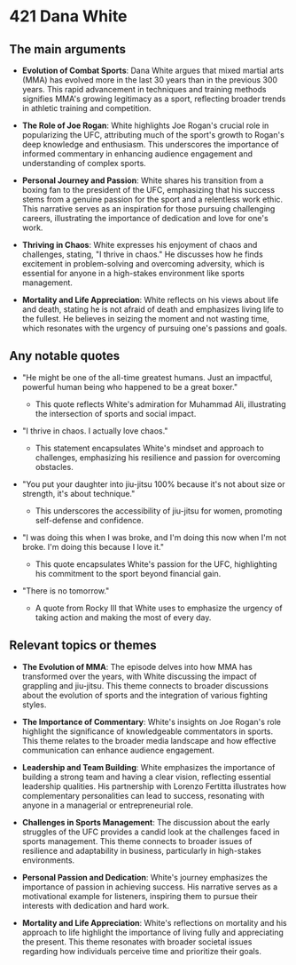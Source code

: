 # 421 Dana White

## The main arguments

- **Evolution of Combat Sports**: Dana White argues that mixed martial arts (MMA) has evolved more in the last 30 years than in the previous 300 years. This rapid advancement in techniques and training methods signifies MMA's growing legitimacy as a sport, reflecting broader trends in athletic training and competition.

- **The Role of Joe Rogan**: White highlights Joe Rogan's crucial role in popularizing the UFC, attributing much of the sport's growth to Rogan's deep knowledge and enthusiasm. This underscores the importance of informed commentary in enhancing audience engagement and understanding of complex sports.

- **Personal Journey and Passion**: White shares his transition from a boxing fan to the president of the UFC, emphasizing that his success stems from a genuine passion for the sport and a relentless work ethic. This narrative serves as an inspiration for those pursuing challenging careers, illustrating the importance of dedication and love for one's work.

- **Thriving in Chaos**: White expresses his enjoyment of chaos and challenges, stating, "I thrive in chaos." He discusses how he finds excitement in problem-solving and overcoming adversity, which is essential for anyone in a high-stakes environment like sports management.

- **Mortality and Life Appreciation**: White reflects on his views about life and death, stating he is not afraid of death and emphasizes living life to the fullest. He believes in seizing the moment and not wasting time, which resonates with the urgency of pursuing one's passions and goals.

## Any notable quotes

- "He might be one of the all-time greatest humans. Just an impactful, powerful human being who happened to be a great boxer."
  - This quote reflects White's admiration for Muhammad Ali, illustrating the intersection of sports and social impact.

- "I thrive in chaos. I actually love chaos."
  - This statement encapsulates White's mindset and approach to challenges, emphasizing his resilience and passion for overcoming obstacles.

- "You put your daughter into jiu-jitsu 100% because it's not about size or strength, it's about technique."
  - This underscores the accessibility of jiu-jitsu for women, promoting self-defense and confidence.

- "I was doing this when I was broke, and I'm doing this now when I'm not broke. I'm doing this because I love it."
  - This quote encapsulates White's passion for the UFC, highlighting his commitment to the sport beyond financial gain.

- "There is no tomorrow."
  - A quote from Rocky III that White uses to emphasize the urgency of taking action and making the most of every day.

## Relevant topics or themes

- **The Evolution of MMA**: The episode delves into how MMA has transformed over the years, with White discussing the impact of grappling and jiu-jitsu. This theme connects to broader discussions about the evolution of sports and the integration of various fighting styles.

- **The Importance of Commentary**: White's insights on Joe Rogan's role highlight the significance of knowledgeable commentators in sports. This theme relates to the broader media landscape and how effective communication can enhance audience engagement.

- **Leadership and Team Building**: White emphasizes the importance of building a strong team and having a clear vision, reflecting essential leadership qualities. His partnership with Lorenzo Fertitta illustrates how complementary personalities can lead to success, resonating with anyone in a managerial or entrepreneurial role.

- **Challenges in Sports Management**: The discussion about the early struggles of the UFC provides a candid look at the challenges faced in sports management. This theme connects to broader issues of resilience and adaptability in business, particularly in high-stakes environments.

- **Personal Passion and Dedication**: White's journey emphasizes the importance of passion in achieving success. His narrative serves as a motivational example for listeners, inspiring them to pursue their interests with dedication and hard work.

- **Mortality and Life Appreciation**: White's reflections on mortality and his approach to life highlight the importance of living fully and appreciating the present. This theme resonates with broader societal issues regarding how individuals perceive time and prioritize their goals.
